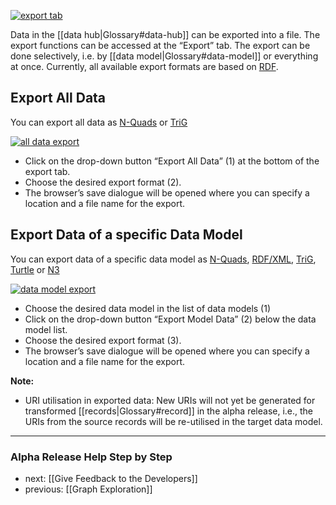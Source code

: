[![export tab](https://avgl.mybalsamiq.com/mockups/2366036.png?key=27106ea66faf01c9ad98a275eac48683ac53bf00)](https://avgl.mybalsamiq.com/mockups/2366036.png?key=27106ea66faf01c9ad98a275eac48683ac53bf00 "Export Tab")

Data in the [[data hub|Glossary#data-hub]] can be exported into a file. The export functions can be accessed at the “Export” tab. The export can be done selectively, i.e. by [[data model|Glossary#data-model]] or everything at once. Currently, all available export formats are based on [RDF](http://wikipedia.org/wiki/Resource_Description_Framework).

## Export All Data

You can export all data as [N-Quads](http://sw.deri.org/2008/07/n-quads/) or [TriG](http://www.w3.org/TR/trig/)

[![all data export](https://avgl.mybalsamiq.com/mockups/2366062.png?key=27106ea66faf01c9ad98a275eac48683ac53bf00)](https://avgl.mybalsamiq.com/mockups/2366062.png?key=27106ea66faf01c9ad98a275eac48683ac53bf00 "ALL Data Export")

* Click on the drop-down button “Export All Data” (1) at the bottom of the export tab.
* Choose the desired export format (2).
* The browser’s save dialogue will be opened where you can specify a location and a file name for the export.

## Export Data of a specific Data Model

You can export data of a specific data model as [N-Quads](http://sw.deri.org/2008/07/n-quads/), [RDF/XML](http://www.w3.org/TR/REC-rdf-syntax/), [TriG](http://www.w3.org/TR/trig/), [Turtle](http://www.w3.org/TR/turtle/) or [N3](http://www.w3.org/TeamSubmission/n3/)

[![data model export](https://avgl.mybalsamiq.com/mockups/2366157.png?key=27106ea66faf01c9ad98a275eac48683ac53bf00)](https://avgl.mybalsamiq.com/mockups/2366157.png?key=27106ea66faf01c9ad98a275eac48683ac53bf00 "Data Model Export")

* Choose the desired data model in the list of data models (1)
* Click on the drop-down button “Export Model Data” (2) below the data model list.
* Choose the desired export format (3).
* The browser’s save dialogue will be opened where you can specify a location and a file name for the export.

__Note:__
* URI utilisation in exported data: New URIs will not yet be generated for transformed [[records|Glossary#record]] in the alpha release, i.e., the URIs from the source records will be re-utilised in the target data model.

-----------------------------------
### Alpha Release Help Step by Step

* next: [[Give Feedback to the Developers]]
* previous: [[Graph Exploration]]
